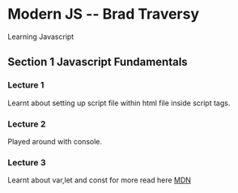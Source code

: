 # Modern JS -- Brad Traversy
 Learning Javascript 

## Section 1 Javascript Fundamentals

### Lecture 1

Learnt about setting up script file within html file inside script tags.

### Lecture 2

Played around with console.

### Lecture 3

Learnt about var,let and const for more read here [MDN](https://developer.mozilla.org/en-US/docs/Learn/JavaScript/First_steps/Variables)
